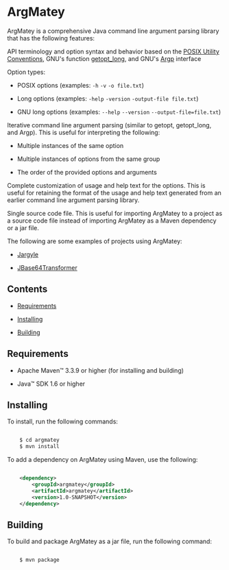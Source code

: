 # ArgMatey

ArgMatey is a comprehensive Java command line argument parsing library that has the following features:

API terminology and option syntax and behavior based on the [POSIX Utility Conventions](http://pubs.opengroup.org/onlinepubs/9699919799/basedefs/V1_chap12.html), GNU's function [getopt_long](http://www.gnu.org/software/libc/manual/html_node/Getopt-Long-Options.html#Getopt-Long-Options), and GNU's [Argp](http://www.gnu.org/software/libc/manual/html_node/Argp.html#Argp) interface
 
Option types:
 
- POSIX options (examples: `-h` `-v` `-o file.txt`)
    
- Long options (examples: `-help` `-version` `-output-file file.txt`)
    
- GNU long options (examples: `--help` `--version` `--output-file=file.txt`)
     
Iterative command line argument parsing (similar to getopt, getopt_long, and Argp). This is useful for interpreting the following:

- Multiple instances of the same option
  
- Multiple instances of options from the same group
  
- The order of the provided options and arguments 
 
Complete customization of usage and help text for the options. This is useful for retaining the format of the usage and help text generated from an earlier command line argument parsing library.

Single source code file. This is useful for importing ArgMatey to a project as a source code file instead of importing ArgMatey as a Maven dependency or a jar file.

The following are some examples of projects using ArgMatey:

- [Jargyle](https://github.com/jh3nd3rs0n/jargyle)

- [JBase64Transformer](https://github.com/jh3nd3rs0n/jbase64transformer)

## Contents

- [Requirements](#requirements)

- [Installing](#installing)

- [Building](#building)

## Requirements

- Apache Maven&#8482; 3.3.9 or higher (for installing and building) 

- Java&#8482; SDK 1.6 or higher

<a name="installing"></a>

## Installing

To install, run the following commands:

```bash

    $ cd argmatey
    $ mvn install

```

To add a dependency on ArgMatey using Maven, use the following:

```xml

    <dependency>
    	<groupId>argmatey</groupId>
    	<artifactId>argmatey</artifactId>
    	<version>1.0-SNAPSHOT</version>
    </dependency>

```

## Building

To build and package ArgMatey as a jar file, run the following command:

```bash

    $ mvn package

```
